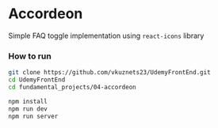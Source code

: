 # Accordeon

Simple FAQ toggle implementation using `react-icons` library

### How to run

```bash
git clone https://github.com/vkuznets23/UdemyFrontEnd.git
cd UdemyFrontEnd
cd fundamental_projects/04-accordeon
```

```bash
npm install
npm run dev
npm run server
```
